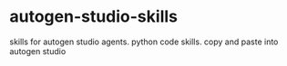 # autogen-studio-skills
skills for autogen studio agents. python code skills. copy and paste into autogen studio
